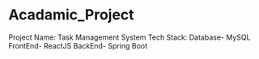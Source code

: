 # Acadamic_Project
Project Name: Task Management System 
Tech Stack: 
Database- MySQL
FrontEnd- ReactJS
BackEnd- Spring Boot


